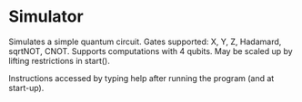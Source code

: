 # Simulator

Simulates a simple quantum circuit.
Gates supported: X, Y, Z, Hadamard, sqrtNOT, CNOT.
Supports computations with 4 qubits. May be scaled
up by lifting restrictions in start().

Instructions accessed by typing help after running
the program (and at start-up).
